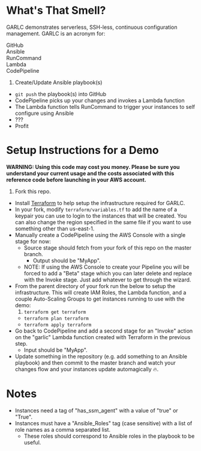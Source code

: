 # What's That Smell?
GARLC demonstrates serverless, SSH-less, continuous configuration management.  GARLC is an acronym for:

GitHub  
Ansible  
RunCommand  
Lambda  
CodePipeline

1. Create/Update Ansible playbook(s)
* `git push` the playbook(s) into GitHub
* CodePipeline picks up your changes and invokes a Lambda function
* The Lambda function tells RunCommand to trigger your instances to self configure using Ansible
* ???
* Profit

# Setup Instructions for a Demo
**WARNING:  Using this code may cost you money.  Please be sure you understand your current usage and the costs associated with this reference code before launching in your AWS account.**
1. Fork this repo.
* Install [Terraform](https://www.terraform.io/downloads.html) to help setup the infrastructure required for GARLC.
* In your fork, modify `terraform/variables.tf` to add the name of a keypair you can use to login to the instances that will be created.  You can also change the region specified in the same file if you want to use something other than us-east-1.
* Manually create a CodePipeline using the AWS Console with a single stage for now:
  * Source stage should fetch from your fork of this repo on the master branch.
    * Output should be "MyApp".
  * NOTE:  If using the AWS Console to create your Pipeline you will be forced to add a "Beta" stage which you can later delete and replace with the Invoke stage.  Just add whatever to get through the wizard.
* From the parent directory of your fork run the below to setup the infrastructure.  This will create IAM Roles, the Lambda function, and a couple Auto-Scaling Groups to get instances running to use with the demo:
  1. `terraform get terraform`
  * `terraform plan terraform`
  * `terraform apply terraform`
* Go back to CodePipeline and add a second stage for an "Invoke" action on the "garlic" Lambda function created with Terraform in the previous step.
    * Input should be "MyApp".
* Update something in the repository (e.g. add something to an Ansible playbook) and then commit to the master branch and watch your changes flow and your instances update automagically :fire:.

# Notes
* Instances need a tag of "has_ssm_agent" with a value of "true" or "True".
* Instances must have a "Ansible_Roles" tag (case sensitive) with a list of role names as a comma separated list.
  * These roles should correspond to Ansible roles in the playbook to be useful.
